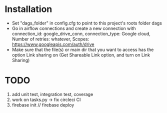 # Installation
- Set "dags_folder" in config.cfg to point to this project's roots folder dags
- Go in airflow connections and create a new connection with connection_id: google_drive_conn, connection_type: Google cloud, Number of retries: whatever, Scopes: https://www.googleapis.com/auth/drive
- Make sure that the file(s) or main dir that you want to access has the option Link sharing on (Get Shareable Link option, and turn on Link Sharing)

# TODO
1. add unit test, integration test, coverage
2. work on  tasks.py -> fix circleci CI
3. firebase init // firebase deploy 